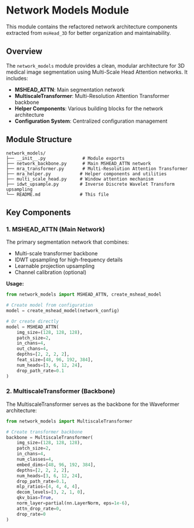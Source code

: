 # Network Models Module

This module contains the refactored network architecture components extracted from `msHead_3D` for better organization and maintainability.

## Overview

The `network_models` module provides a clean, modular architecture for 3D medical image segmentation using Multi-Scale Head Attention networks. It includes:

- **MSHEAD_ATTN**: Main segmentation network
- **MultiscaleTransformer**: Multi-Resolution Attention Transformer backbone
- **Helper Components**: Various building blocks for the network architecture
- **Configuration System**: Centralized configuration management

## Module Structure

```
network_models/
├── __init__.py              # Module exports
├── network_backbone.py      # Main MSHEAD_ATTN network
├── mra_transformer.py       # Multi-Resolution Attention Transformer
├── mra_helper.py           # Helper components and utilities
├── multi_scale_head.py     # Window attention mechanism
├── idwt_upsample.py        # Inverse Discrete Wavelet Transform upsampling
└── README.md               # This file
```

## Key Components

### 1. MSHEAD_ATTN (Main Network)

The primary segmentation network that combines:

- Multi-scale transformer backbone
- IDWT upsampling for high-frequency details
- Learnable projection upsampling
- Channel calibration (optional)

**Usage:**

```python
from network_models import MSHEAD_ATTN, create_mshead_model

# Create model from configuration
model = create_mshead_model(network_config)

# Or create directly
model = MSHEAD_ATTN(
    img_size=(128, 128, 128),
    patch_size=2,
    in_chans=4,
    out_chans=4,
    depths=[2, 2, 2, 2],
    feat_size=[48, 96, 192, 384],
    num_heads=[3, 6, 12, 24],
    drop_path_rate=0.1
)
```

### 2. MultiscaleTransformer (Backbone)

The MultiscaleTransformer serves as the backbone for the Waveformer architecture:

```python
from network_models import MultiscaleTransformer

# Create transformer backbone
backbone = MultiscaleTransformer(
    img_size=(128, 128, 128),
    patch_size=2,
    in_chans=4,
    num_classes=4,
    embed_dims=[48, 96, 192, 384],
    depths=[2, 2, 2, 2],
    num_heads=[3, 6, 12, 24],
    drop_path_rate=0.1,
    mlp_ratios=[4, 4, 4, 4],
    decom_levels=[3, 2, 1, 0],
    qkv_bias=True,
    norm_layer=partial(nn.LayerNorm, eps=1e-6),
    attn_drop_rate=0,
    drop_rate=0
)
```
